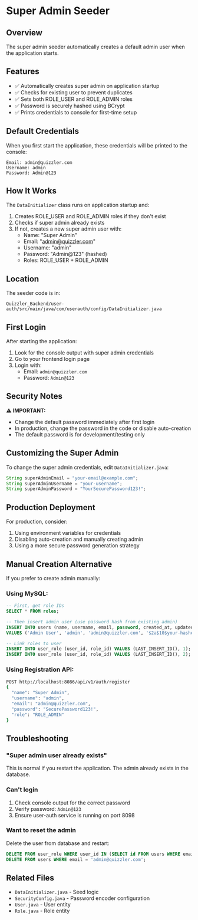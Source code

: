 # Super Admin Seeder

## Overview
The super admin seeder automatically creates a default admin user when the application starts.

## Features
- ✅ Automatically creates super admin on application startup
- ✅ Checks for existing user to prevent duplicates
- ✅ Sets both ROLE_USER and ROLE_ADMIN roles
- ✅ Password is securely hashed using BCrypt
- ✅ Prints credentials to console for first-time setup

## Default Credentials

When you first start the application, these credentials will be printed to the console:

```
Email: admin@quizzler.com
Username: admin
Password: Admin@123
```

## How It Works

The `DataInitializer` class runs on application startup and:

1. Creates ROLE_USER and ROLE_ADMIN roles if they don't exist
2. Checks if super admin already exists
3. If not, creates a new super admin user with:
   - Name: "Super Admin"
   - Email: "admin@quizzler.com"
   - Username: "admin"
   - Password: "Admin@123" (hashed)
   - Roles: ROLE_USER + ROLE_ADMIN

## Location

The seeder code is in:
```
Quizzler_Backend/user-auth/src/main/java/com/userauth/config/DataInitializer.java
```

## First Login

After starting the application:
1. Look for the console output with super admin credentials
2. Go to your frontend login page
3. Login with:
   - Email: `admin@quizzler.com`
   - Password: `Admin@123`

## Security Notes

⚠️ **IMPORTANT:**
- Change the default password immediately after first login
- In production, change the password in the code or disable auto-creation
- The default password is for development/testing only

## Customizing the Super Admin

To change the super admin credentials, edit `DataInitializer.java`:

```java
String superAdminEmail = "your-email@example.com";
String superAdminUsername = "your-username";
String superAdminPassword = "YourSecurePassword123!";
```

## Production Deployment

For production, consider:
1. Using environment variables for credentials
2. Disabling auto-creation and manually creating admin
3. Using a more secure password generation strategy

## Manual Creation Alternative

If you prefer to create admin manually:

### Using MySQL:
```sql
-- First, get role IDs
SELECT * FROM roles;

-- Then insert admin user (use password hash from existing admin)
INSERT INTO users (name, username, email, password, created_at, updated_at)
VALUES ('Admin User', 'admin', 'admin@quizzler.com', '$2a$10$your-hashed-password', NOW(), NOW());

-- Link roles to user
INSERT INTO user_role (user_id, role_id) VALUES (LAST_INSERT_ID(), 1); -- ROLE_USER
INSERT INTO user_role (user_id, role_id) VALUES (LAST_INSERT_ID(), 2); -- ROLE_ADMIN
```

### Using Registration API:
```bash
POST http://localhost:8086/api/v1/auth/register
{
  "name": "Super Admin",
  "username": "admin",
  "email": "admin@quizzler.com",
  "password": "SecurePassword123!",
  "role": "ROLE_ADMIN"
}
```

## Troubleshooting

### "Super admin user already exists"
This is normal if you restart the application. The admin already exists in the database.

### Can't login
1. Check console output for the correct password
2. Verify password: `Admin@123`
3. Ensure user-auth service is running on port 8098

### Want to reset the admin
Delete the user from database and restart:
```sql
DELETE FROM user_role WHERE user_id IN (SELECT id FROM users WHERE email = 'admin@quizzler.com');
DELETE FROM users WHERE email = 'admin@quizzler.com';
```

## Related Files

- `DataInitializer.java` - Seed logic
- `SecurityConfig.java` - Password encoder configuration
- `User.java` - User entity
- `Role.java` - Role entity

